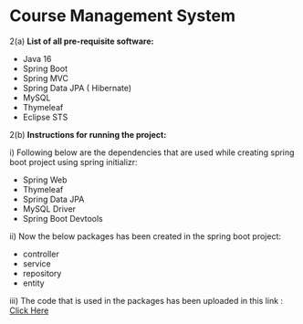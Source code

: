 # Course Management System


2(a)  **List of all pre-requisite software:** 
 
* Java 16
* Spring Boot
* Spring MVC
* Spring Data JPA ( Hibernate)
* MySQL
* Thymeleaf
* Eclipse STS

2(b)  **Instructions for running the project:**

i) Following below are the dependencies that are used while creating spring boot project using spring initializr:
- Spring Web
- Thymeleaf
- Spring Data JPA
- MySQL Driver
- Spring Boot Devtools

ii) Now the below packages has been created in the spring boot project:
- controller
- service
- repository
- entity

iii) The code that is used in the packages has been uploaded in this link : [Click Here](https://github.com/tejaavula/Avula_Project/tree/main/course-management-system)

